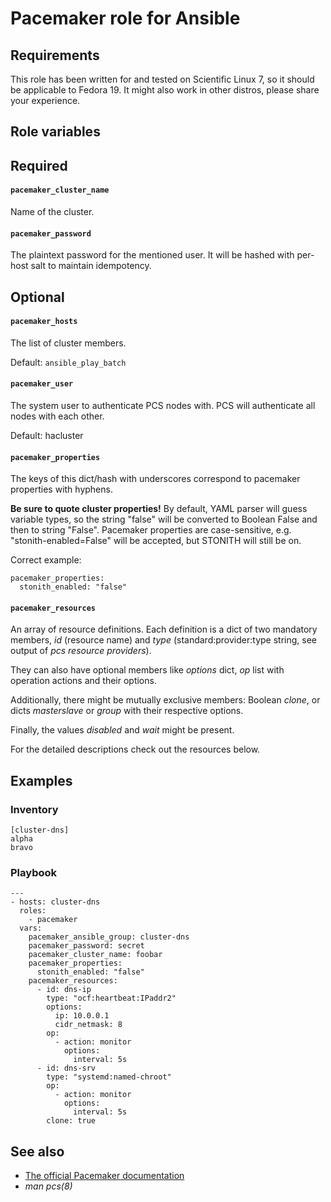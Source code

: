 # Pacemaker role for Ansible

## Requirements

This role has been written for and tested on Scientific Linux 7, so it should be applicable to Fedora 19. It might also work in other distros, please share your experience.

## Role variables

## Required

#### `pacemaker_cluster_name`

Name of the cluster.

#### `pacemaker_password`

The plaintext password for the mentioned user. It will be hashed with per-host salt to maintain idempotency.

## Optional

#### `pacemaker_hosts`

The list of cluster members.

Default: `ansible_play_batch`

#### `pacemaker_user`

The system user to authenticate PCS nodes with. PCS will authenticate all nodes with each other.

Default: hacluster

#### `pacemaker_properties`

The keys of this dict/hash with underscores correspond to pacemaker properties with hyphens.

**Be sure to quote cluster properties!** By default, YAML parser will guess variable types, so the string "false" will be converted to Boolean False and then to string "False". Pacemaker properties are case-sensitive, e.g. "stonith-enabled=False" will be accepted, but STONITH will still be on.

Correct example:

    pacemaker_properties:
      stonith_enabled: "false"

#### `pacemaker_resources`

An array of resource definitions. Each definition is a dict of two mandatory members, *id* (resource name) and *type* (standard:provider:type string, see output of *pcs resource providers*).

They can also have optional members like *options* dict, *op* list with operation actions and their options.

Additionally, there might be mutually exclusive members: Boolean *clone*, or dicts *masterslave* or *group* with their respective options. 

Finally, the values *disabled* and *wait* might be present.

For the detailed descriptions check out the resources below.

## Examples

### Inventory

    [cluster-dns]
    alpha
    bravo

### Playbook
    ---
    - hosts: cluster-dns
      roles:
        - pacemaker
      vars:
        pacemaker_ansible_group: cluster-dns
        pacemaker_password: secret
        pacemaker_cluster_name: foobar
        pacemaker_properties:
          stonith_enabled: "false"
        pacemaker_resources:
          - id: dns-ip
            type: "ocf:heartbeat:IPaddr2"
            options:
              ip: 10.0.0.1
              cidr_netmask: 8
            op:
              - action: monitor
                options:
                  interval: 5s
          - id: dns-srv
            type: "systemd:named-chroot"
            op:
              - action: monitor
                options:
                  interval: 5s
            clone: true

## See also

- [The official Pacemaker documentation](http://clusterlabs.org/doc/)
- *man pcs(8)*
